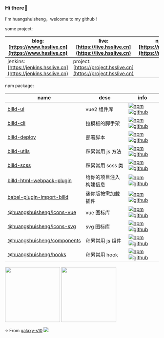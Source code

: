 ### Hi there👋

I'm huangshuisheng，welcome to my github！

some project:

| blog: [https://www.hsslive.cn](https://www.hsslive.cn)            | live: [https://live.hsslive.cn](https://live.hsslive.cn)        | npm registry: [https://registry.hsslive.cn](https://registry.hsslive.cn) |
| ----------------------------------------------------------------- | --------------------------------------------------------------- | ------------------------------------------------------------------------ |
| jenkins: [https://jenkins.hsslive.cn](https://jenkins.hsslive.cn) | project: [https://project.hsslive.cn](https://project.hsslive.cn) |                                                                          |

npm package:

| name                                                                                 | desc                   | info                                                                                                                                                                                                                                                                                             |
| ------------------------------------------------------------------------------------ | ---------------------- | ------------------------------------------------------------------------------------------------------------------------------------------------------------------------------------------------------------------------------------------------------------------------------------------------ |
| [billd-ui](https://github.com/galaxy-s10/billd-ui)                                   | vue2 组件库            | [![npm](https://img.shields.io/npm/v/billd-ui)](https://www.npmjs.com/package/billd-ui) [![github](https://img.shields.io/github/stars/galaxy-s10/billd-ui?label=Stars&logo=GitHub)](https://github.com/galaxy-s10/billd-ui)                                                                     |
| [billd-cli](https://github.com/galaxy-s10/billd-cli)                                 | 拉模板的脚手架         | [![npm](https://img.shields.io/npm/v/billd-cli)](https://www.npmjs.com/package/billd-cli) [![github](https://img.shields.io/github/stars/galaxy-s10/billd-cli?label=Stars&logo=GitHub)](https://github.com/galaxy-s10/billd-cli)                                                                 |
| [billd-deploy](https://github.com/galaxy-s10/billd-deploy)                           | 部署脚本               | [![npm](https://img.shields.io/npm/v/billd-deploy)](https://www.npmjs.com/package/billd-deploy) [![github](https://img.shields.io/github/stars/galaxy-s10/billd-deploy?label=Stars&logo=GitHub)](https://github.com/galaxy-s10/billd-deploy)                                                     |
| [billd-utils](https://github.com/galaxy-s10/billd-utils)                             | 积累常用 js 方法       | [![npm](https://img.shields.io/npm/v/billd-utils)](https://www.npmjs.com/package/billd-utils) [![github](https://img.shields.io/github/stars/galaxy-s10/billd-utils?label=Stars&logo=GitHub)](https://github.com/galaxy-s10/billd-utils)                                                         |
| [billd-scss](https://github.com/galaxy-s10/billd-scss)                               | 积累常用 scss 类       | [![npm](https://img.shields.io/npm/v/billd-scss)](https://www.npmjs.com/package/billd-scss) [![github](https://img.shields.io/github/stars/galaxy-s10/billd-scss?label=Stars&logo=GitHub)](https://github.com/galaxy-s10/billd-scss)                                                             |
| [billd-html-webpack-plugin](https://github.com/galaxy-s10/billd-html-webpack-plugin) | 给你的项目注入构建信息 | [![npm](https://img.shields.io/npm/v/billd-html-webpack-plugin)](https://www.npmjs.com/package/billd-html-webpack-plugin) [![github](https://img.shields.io/github/stars/galaxy-s10/billd-html-webpack-plugin?label=Stars&logo=GitHub)](https://github.com/galaxy-s10/billd-html-webpack-plugin) |
| [babel-plugin-import-billd](https://github.com/galaxy-s10/babel-plugin-import-billd) | 迷你版按需加载插件     | [![npm](https://img.shields.io/npm/v/babel-plugin-import-billd)](https://www.npmjs.com/package/babel-plugin-import-billd) [![github](https://img.shields.io/github/stars/galaxy-s10/babel-plugin-import-billd?label=Stars&logo=GitHub)](https://github.com/galaxy-s10/babel-plugin-import-billd) |
| [@huangshuisheng/icons-vue](https://github.com/galaxy-s10/billd-ui-icons)            | vue 图标库             | [![npm](https://img.shields.io/npm/v/@huangshuisheng/icons-vue)](https://www.npmjs.com/package/@huangshuisheng/icons-vue) [![github](https://img.shields.io/github/stars/galaxy-s10/billd-ui-icons?label=Stars&logo=GitHub)](https://github.com/galaxy-s10/billd-ui-icons)                       |
| [@huangshuisheng/icons-svg](https://github.com/galaxy-s10/billd-ui-icons)            | svg 图标库             | [![npm](https://img.shields.io/npm/v/@huangshuisheng/icons-svg)](https://www.npmjs.com/package/@huangshuisheng/icons-svg) [![github](https://img.shields.io/github/stars/galaxy-s10/billd-ui-icons?label=Stars&logo=GitHub)](https://github.com/galaxy-s10/billd-ui-icons)                       |
| [@huangshuisheng/components](https://github.com/galaxy-s10/billd-monorepo)           | 积累常用 js 组件       | [![npm](https://img.shields.io/npm/v/@huangshuisheng/components)](https://www.npmjs.com/package/@huangshuisheng/components) [![github](https://img.shields.io/github/stars/galaxy-s10/billd-monorepo?label=Stars&logo=GitHub)](https://github.com/galaxy-s10/billd-monorepo)                     |
| [@huangshuisheng/hooks](https://github.com/galaxy-s10/billd-monorepo)                | 积累常用 hook          | [![npm](https://img.shields.io/npm/v/@huangshuisheng/hooks)](https://www.npmjs.com/package/@huangshuisheng/hooks) [![github](https://img.shields.io/github/stars/galaxy-s10/billd-monorepo?label=Stars&logo=GitHub)](https://github.com/galaxy-s10/billd-monorepo)                               |

<div>
<img height="180em" src="https://github-readme-stats-git-masterrstaa-rickstaa.vercel.app/api?username=galaxy-s10&show_icons=true" />
<img height="180em" src="https://github-readme-stats-git-masterrstaa-rickstaa.vercel.app/api/top-langs/?username=galaxy-s10&layout=compact" />
</div>

⭐️ From [galaxy-s10](https://github.com/galaxy-s10) <img  src="https://komarev.com/ghpvc/?username=galaxy-s10" />
